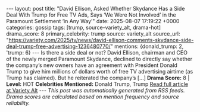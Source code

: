 --- layout: post title: "David Ellison, Asked Whether Skydance Has a Side Deal With Trump for Free TV Ads, Says ‘We Were Not Involved’ in the Paramount Settlement ‘in Any Way’" date: 2025-08-07 17:19:22 +0000 categories: gossip tags: [trump, source-variety_alt, drama-hot] drama_score: 8 primary_celebrity: trump source: variety_alt source_url: "https://variety.com/2025/tv/news/david-ellison-comments-skydance-side-deal-trump-free-advertising-1236480770/" mentions: {donald_trump: 2, 'trump: 6} --- Is there a side deal or not? David Ellison, chairman and CEO of the newly merged Paramount Skydance, declined to directly say whether the company’s new owners have an agreement with President Donald Trump to give him millions of dollars worth of free TV advertising airtime (as Trump has claimed). But he reiterated the company’s […] **Drama Score:** 8 | **Level:** HOT **Celebrities Mentioned:** Donald Trump, Trump [Read full article at Variety Alt](https://variety.com/2025/tv/news/david-ellison-comments-skydance-side-deal-trump-free-advertising-1236480770/) --- *This post was automatically generated from RSS feeds. Drama scores are calculated based on mention frequency and source reliability.*